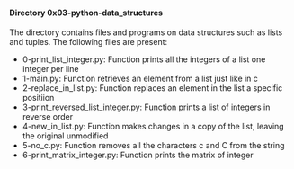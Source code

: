 #### Directory 0x03-python-data_structures
The directory contains files and programs on data structures such as lists and tuples.
The following files are present:
* 0-print_list_integer.py: Function prints all the integers of a list one integer per line
* 1-main.py: Function retrieves an element from a list just like  in c
* 2-replace_in_list.py: Function replaces an element in the list a specific positiion
* 3-print_reversed_list_integer.py: Function prints a list of integers in reverse order
* 4-new_in_list.py: Function makes changes in a copy of the list, leaving the original unmodified
* 5-no_c.py: Function removes all the characters c and C from the string
* 6-print_matrix_integer.py: Function prints the matrix of integer

